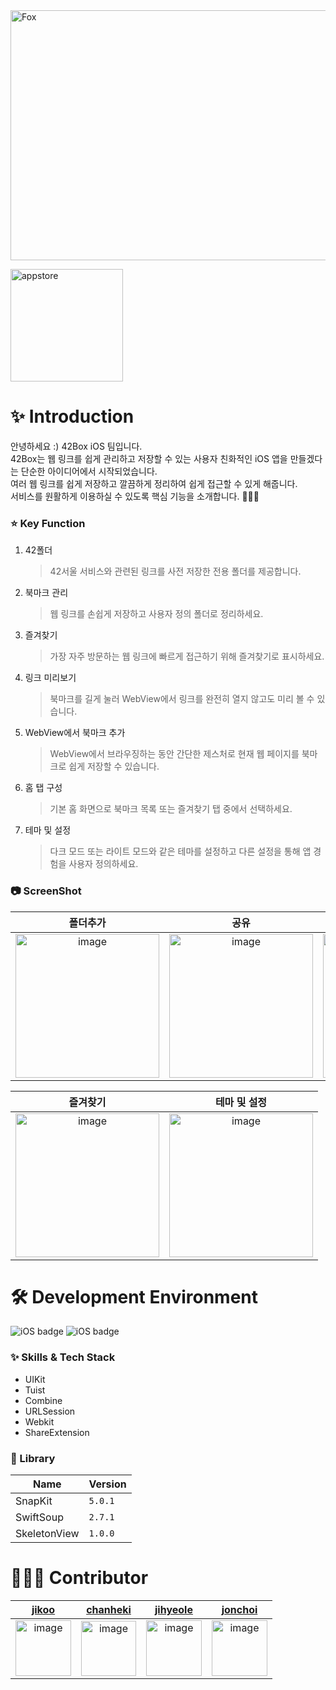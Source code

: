 <div>
    <img src="https://github.com/42Box/iOS/assets/116494364/ab0a2abc-f065-4d5f-b33e-b114979011cf" width="1108" height="400" alt="Fox">
</div>


[<img width="180" alt="appstore" src="https://user-images.githubusercontent.com/55099365/196023806-5eb7be0f-c7cf-4661-bb39-35a15146c33a.png">](https://apps.apple.com)


# ✨ Introduction
 안녕하세요 :) 42Box iOS 팀입니다.<br/>
 42Box는 웹 링크를 쉽게 관리하고 저장할 수 있는 사용자 친화적인 iOS 앱을 만들겠다는 단순한 아이디어에서 시작되었습니다.<br/>
 여러 웹 링크를 쉽게 저장하고 깔끔하게 정리하여 쉽게 접근할 수 있게 해줍니다.<br/>
 서비스를 원활하게 이용하실 수 있도록 핵심 기능을 소개합니다. 👋👋👋 <br/>

### ⭐️ Key Function
1. 42폴더

   > 42서울 서비스와 관련된 링크를 사전 저장한 전용 폴더를 제공합니다.

2. 북마크 관리

   > 웹 링크를 손쉽게 저장하고 사용자 정의 폴더로 정리하세요.

3. 즐겨찾기

   > 가장 자주 방문하는 웹 링크에 빠르게 접근하기 위해 즐겨찾기로 표시하세요.

4. 링크 미리보기
   
   > 북마크를 길게 눌러 WebView에서 링크를 완전히 열지 않고도 미리 볼 수 있습니다.
   
5. WebView에서 북마크 추가
   
   > WebView에서 브라우징하는 동안 간단한 제스처로 현재 웹 페이지를 북마크로 쉽게 저장할 수 있습니다.

6. 홈 탭 구성
   
   > 기본 홈 화면으로 북마크 목록 또는 즐겨찾기 탭 중에서 선택하세요.

7. 테마 및 설정

   > 다크 모드 또는 라이트 모드와 같은 테마를 설정하고 다른 설정을 통해 앱 경험을 사용자 정의하세요.

### 📷 ScreenShot

| 폴더추가 | 공유 | 제스처 |
|:---:|:---:|:---:|
|<img width="230" alt="image" src="https://github.com/42Box/iOS/assets/116494364/e07a8b51-97f6-4c45-a857-63bfb0e42564">|<img width="230" alt="image" src="https://github.com/42Box/iOS/assets/116494364/448b6272-8b2e-4127-99f1-4a504ed1441a">|<img width="230" alt="image" src="https://github.com/42Box/iOS/assets/116494364/9c8dfdaf-d1da-4e7a-bca9-221017dc1e5d">|


| 즐겨찾기 | 테마 및 설정 |
|:---:|:---:|
|<img width="230" alt="image" src="https://github.com/42Box/iOS/assets/116494364/0d1a1e51-f9d5-4c65-9883-538c95a977ed">|<img width="230" alt="image" src="https://github.com/42Box/iOS/assets/116494364/edda41cb-e6f9-4113-9b98-7851efe24a58">|

# 🛠 Development Environment
![iOS badge](https://img.shields.io/badge/iOS-15.0+-silver?style=flat-square)
![iOS badge](https://img.shields.io/badge/Xcode-15.0+-blue?style=flat-square)

### ✨ Skills & Tech Stack

* UIKit
* Tuist
* Combine
* URLSession
* Webkit
* ShareExtension


### 🎁 Library
| Name              |Version |
| ----------------- | ------ |
| SnapKit           | `5.0.1`|
| SwiftSoup         | `2.7.1`|
| SkeletonView      | `1.0.0`|

  
# 🧑🏻‍💻 Contributor

<div align="left">
   
| [jikoo](https://github.com/noeyiz) | [chanheki](https://github.com/chanhihi) | [jihyeole](https://github.com/JH713) | [jonchoi](https://github.com/jonnwon) |
|:---:|:---:|:---:|:---:|
|<img width="89" alt="image" src="https://github.com/42Box/iOS/assets/116494364/e803a39e-8317-4606-813f-94305ea4f1bb">|<img width="88" alt="image" src="https://github.com/42Box/iOS/assets/116494364/abbe0aab-ff8f-414c-8a05-542e7ad1b0b1">|<img width="89" alt="image" src="https://github.com/42Box/iOS/assets/116494364/58179302-cd28-4b97-b106-7fca76a55eb1">|<img width="89" alt="image" src="https://github.com/42Box/iOS/assets/116494364/884cde0b-3248-4a35-8aa5-cb1eacacaf74">|

</div>
